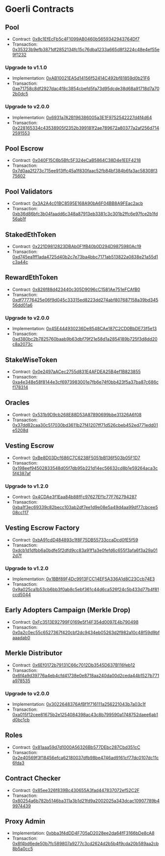 # Goerli Contracts

## Pool

- Contract: [0x8c1EfEcFb5c4F1099AB0460b5659342943764Df7](https://goerli.etherscan.io/address/0x8c1EfEcFb5c4F1099AB0460b5659342943764Df7)
- Transaction: [0x35323b9efb3871df2852134fc15c76dba1233a665d8f3224c48e4ef55e9f1232](https://goerli.etherscan.io/tx/0x35323b9efb3871df2852134fc15c76dba1233a665d8f3224c48e4ef55e9f1232)

### Upgrade to v1.1.0

- Implementation: [0xAB10021EA5d14156f52414C492bf81859d0b21F6](https://goerli.etherscan.io/address/0xAB10021EA5d14156f52414C492bf81859d0b21F6)
- Transaction: [0xe71758c8df2927dac4f8c3854cbefd5fa73d95dcde38d68a91718d7a702b0dc5](https://goerli.etherscan.io/tx/0xe71758c8df2927dac4f8c3854cbefd5fa73d95dcde38d68a91718d7a702b0dc5)

### Upgrade to v2.0.0

- Implementation: [0x6931a7A2B196386005a3E1F9752542227d4f4d64](https://goerli.etherscan.io/address/0x6931a7A2B196386005a3E1F9752542227d4f4d64)
- Transaction: [0x228165334c43538905f2352b399181f2ae789672a80377a2af256d7142591553](https://goerli.etherscan.io/tx/0x228165334c43538905f2352b399181f2ae789672a80377a2af256d7142591553)

## Pool Escrow

- Contract: [0x040F15C6b5Bfc5F324eCaB5864C38D4e1EEF4218](https://goerli.etherscan.io/address/0x040f15c6b5bfc5f324ecab5864c38d4e1eef4218)
- Transaction: [0x7d0aa2f273c715ee913ffc45a1f830faac52fb84bf384b6fa3ac58308f375602](https://goerli.etherscan.io/tx/0x7d0aa2f273c715ee913ffc45a1f830faac52fb84bf384b6fa3ac58308f375602)

## Pool Validators

- Contract: [0x3A2A4c01BC8595E168A90bA6F04BB8A9FEac2acb](https://goerli.etherscan.io/address/0x3A2A4c01BC8595E168A90bA6F04BB8A9FEac2acb)
- Transaction: [0xb36d86bfc3b04faadd6c348a87913eb3381c3c301b2ffc6e97fce2b1fd56ab1f](https://goerli.etherscan.io/tx/0xb36d86bfc3b04faadd6c348a87913eb3381c3c301b2ffc6e97fce2b1fd56ab1f)

## StakedEthToken

- Contract: [0x221D9812823DBAb0F1fB40b0D294D9875980Ac19](https://goerli.etherscan.io/address/0x221D9812823DBAb0F1fB40b0D294D9875980Ac19)
- Transaction: [0xd745ea1ff1ada4725d40b2c7e73ba4bbc7171ab513822a0838e21a55d1c3a44c](https://goerli.etherscan.io/tx/0xd745ea1ff1ada4725d40b2c7e73ba4bbc7171ab513822a0838e21a55d1c3a44c)

## RewardEthToken

- Contract: [0x826f88d423440c305D9096cC1581Ae751eFCAfB0](https://goerli.etherscan.io/address/0x826f88d423440c305D9096cC1581Ae751eFCAfB0)
- Transaction: [0xdf77776425e06f9d045c33315ed8223dd274abf807687158a39bd34556dd01a6](https://goerli.etherscan.io/tx/0xdf77776425e06f9d045c33315ed8223dd274abf807687158a39bd34556dd01a6)

### Upgrade to v2.0.0

- Implementation: [0x45E444930236De8548CAe187C2CD0BbDE73f5e13](https://goerli.etherscan.io/address/0x45E444930236De8548CAe187C2CD0BbDE73f5e13)
- Transaction: [0xd380bc2b7825760baab9b63dbf79f21e58d1a2854189b725f3d8dd20c8a2073c](https://goerli.etherscan.io/tx/0xd380bc2b7825760baab9b63dbf79f21e58d1a2854189b725f3d8dd20c8a2073c)

## StakeWiseToken

- Contract: [0x0e2497aACec2755d831E4AFDEA25B4ef1B823855](https://goerli.etherscan.io/address/0x0e2497aACec2755d831E4AFDEA25B4ef1B823855)
- Transaction: [0xa4e348e58f8144e3cf6973983001e7fb6e74f0bb423f5a37ba87c686cf178314](https://goerli.etherscan.io/tx/0xa4e348e58f8144e3cf6973983001e7fb6e74f0bb423f5a37ba87c686cf178314)

## Oracles

- Contract: [0x531b9D9cb268E88D53A87890699bbe31326A6f08](https://goerli.etherscan.io/address/0x531b9D9cb268E88D53A87890699bbe31326A6f08)
- Transaction: [0x37dd82caa30c517030bd3611b27f41207ff71d526cbeb452ed771edd01e5208d](https://goerli.etherscan.io/tx/0x37dd82caa30c517030bd3611b27f41207ff71d526cbeb452ed771edd01e5208d)

## Vesting Escrow

- Contract: [0xBe8D03Dcf686C7C6238F5051bB136f503b05F1D7](https://goerli.etherscan.io/address/0xBe8D03Dcf686C7C6238F5051bB136f503b05F1D7)
- Transaction: [0x198eef94502833548d05f7db95b221d14ec56632cd8b1e59264aca3c5f4387af](https://goerli.etherscan.io/tx/0x198eef94502833548d05f7db95b221d14ec56632cd8b1e59264aca3c5f4387af)

### Upgrade to v1.2.0

- Contract: [0x4CDAe3f1Eaa84b88fFc97627Ef1c77F762794287](https://goerli.etherscan.io/address/0x4CDAe3f1Eaa84b88fFc97627Ef1c77F762794287)
- Transaction: [0xba1f3ec69339c82becc103ab2df7ee1d9e08e5a49d4aa99df77cbcee508cc117](https://goerli.etherscan.io/tx/0xba1f3ec69339c82becc103ab2df7ee1d9e08e5a49d4aa99df77cbcee508cc117)

## Vesting Escrow Factory

- Contract: [0xbA91cdD484893c1f8F75DB55733ccaDcd0fE5f59](https://goerli.etherscan.io/address/0xbA91cdD484893c1f8F75DB55733ccaDcd0fE5f59)
- Transaction: [0xdcb1d1dfbb6a0bdfe5f2dfd9cc83a91f1a3e0fefd6c655f3afa6f3a29a012d7f](https://goerli.etherscan.io/tx/0xdcb1d1dfbb6a0bdfe5f2dfd9cc83a91f1a3e0fefd6c655f3afa6f3a29a012d7f)

### Upgrade to v1.2.0

- Implementation: [0x1BBf89F4Dc9913FCC14EF5A336A1d8C23Ccb74E3](https://goerli.etherscan.io/address/0x1BBf89F4Dc9913FCC14EF5A336A1d8C23Ccb74E3)
- Transaction: [0x9a025ca1b53cb6bb3f0ab8c5ebf361c44d6ca526f24c5b433d77b4f81ccd5044](https://goerli.etherscan.io/tx/0x9a025ca1b53cb6bb3f0ab8c5ebf361c44d6ca526f24c5b433d77b4f81ccd5044)

## Early Adopters Campaign (Merkle Drop)

- Contract: [0xFc3513E92799F0169e5f14F354d0097E4b790498](https://goerli.etherscan.io/address/0xFc3513E92799F0169e5f14F354d0097E4b790498)
- Transaction: [0x0a2c0ec55c6527367f420cbf2dc9434eb05263d2f982a10c48f59d9bfaaadab0](https://goerli.etherscan.io/tx/0x0a2c0ec55c6527367f420cbf2dc9434eb05263d2f982a10c48f59d9bfaaadab0)

## Merkle Distributor

- Contract: [0x6Ef0172b79131C66c7012Db3545D637B116feb12](https://goerli.etherscan.io/address/0x6Ef0172b79131C66c7012Db3545D637B116feb12)
- Transaction: [0x6f4a9d39776a4eb4cfd41738e0e8718aa240da00d2ceda44b1527b771a978535](https://goerli.etherscan.io/tx/0x6f4a9d39776a4eb4cfd41738e0e8718aa240da00d2ceda44b1527b771a978535)

### Upgrade to v2.0.0

- Implementation: [0x3022648376AfBf1f716111a256221043b7a03c1f](https://goerli.etherscan.io/address/0x3022648376AfBf1f716111a256221043b7a03c1f)
- Transaction: [0xa015f12cee81675b2e1254084398ac43c8b799590a1748752daee6ab1d0bc1cb](https://goerli.etherscan.io/tx/0xa015f12cee81675b2e1254084398ac43c8b799590a1748752daee6ab1d0bc1cb)

## Roles

- Contract: [0x81aaa59d7d1000A56326Bb577DEbc287Cbd351cC](https://goerli.etherscan.io/address/0x81aaa59d7d1000A56326Bb577DEbc287Cbd351cC)
- Transaction: [0x2e40569f3f18456efca62180037dfb98be4746ad9161cf77dc0107dc11c6fda3](https://goerli.etherscan.io/tx/0x2e40569f3f18456efca62180037dfb98be4746ad9161cf77dc0107dc11c6fda3)

## Contract Checker

- Contract: [0x85ee326f839Bc430655A3fad447837072ef52C2F](https://goerli.etherscan.io/address/0x85ee326f839Bc430655A3fad447837072ef52C2F)
- Transaction: [0x80254a6b782b5146ba311a3b1d21fd9a2002025a343dcac10907789b49974439](https://goerli.etherscan.io/tx/0x80254a6b782b5146ba311a3b1d21fd9a2002025a343dcac10907789b49974439)

## Proxy Admin

- Implementation: [0xbba3f4dDD4F705aD2028ee2da64fF3166bDe8cA8](https://goerli.etherscan.io/address/0xbba3f4dDD4F705aD2028ee2da64fF3166bDe8cA8)
- Transaction: [0x8f4bd6ede50b7fc589807a9277c3cd2624d2b5b4f9cda20b589aa2cb8b5a0cc5](https://goerli.etherscan.io/tx/0x8f4bd6ede50b7fc589807a9277c3cd2624d2b5b4f9cda20b589aa2cb8b5a0cc5)
